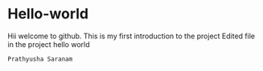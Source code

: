 # Hello-world
Hii welcome to github. 
This is my first introduction to the project
Edited file in the project hello world 



    Prathyusha Saranam


